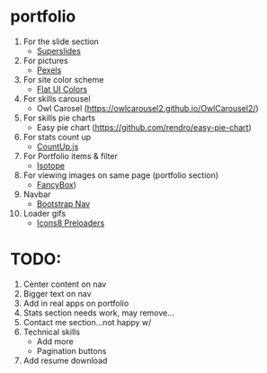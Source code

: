 # portfolio

1. For the slide section
   - [Superslides](https://github.com/nicinabox/superslides)
1. For pictures
   - [Pexels](https://www.pexels.com/)
1. For site color scheme
   - [Flat UI Colors](https://flatuicolors.com/)
1. For skills carousel
   - Owl Carosel (https://owlcarousel2.github.io/OwlCarousel2/)
1. For skills pie charts
   - Easy pie chart (https://github.com/rendro/easy-pie-chart)
1. For stats count up
   - [CountUp.js](https://inorganik.github.io/countUp.js/)
1. For Portfolio items & filter
   - [Isotope](https://isotope.metafizzy.co/)
1. For viewing images on same page (portfolio section)
   - [FancyBox](http://fancyapps.com/fancybox/3/))
1. Navbar
   - [Bootstrap Nav](https://getbootstrap.com/docs/4.0/components/navbar/#nav)
1. Loader gifs
   - [Icons8 Preloaders](https://icons8.com/preloaders)

# TODO:

1. Center content on nav
1. Bigger text on nav
1. Add in real apps on portfolio
1. Stats section needs work, may remove...
1. Contact me section...not happy w/
1. Technical skills
   - Add more
   - Pagination buttons
1. Add resume download
